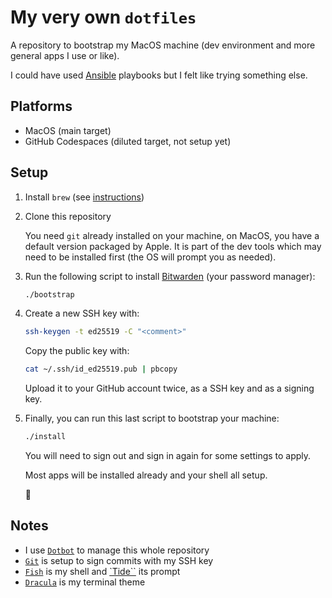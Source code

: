 # My very own `dotfiles`

A repository to bootstrap my MacOS machine (dev environment and more general apps I use or like).

I could have used [Ansible](https://www.ansible.com/) playbooks but I felt like trying something else.

## Platforms

- MacOS (main target)
- GitHub Codespaces (diluted target, not setup yet)

## Setup

1. Install `brew` (see [instructions](https://brew.sh))

1. Clone this repository

   You need `git` already installed on your machine, on MacOS, you have a default version packaged by Apple. It is part of the dev tools which may need to be installed first (the OS will prompt you as needed).

2. Run the following script to install [Bitwarden](https://bitwarden.com/) (your password manager):

   ```sh
   ./bootstrap
   ```

3. Create a new SSH key with:

   ```sh
   ssh-keygen -t ed25519 -C "<comment>"
   ```

   Copy the public key with:

   ```sh
   cat ~/.ssh/id_ed25519.pub | pbcopy
   ```

   Upload it to your GitHub account twice, as a SSH key and as a signing key.

4. Finally, you can run this last script to bootstrap your machine:

   ```sh
   ./install
   ```

   You will need to sign out and sign in again for some settings to apply.

   Most apps will be installed already and your shell all setup.

   🤘

## Notes

- I use [`Dotbot`](https://github.com/anishathalye/dotbot) to manage this whole repository
- [`Git`](https://git-scm.com/doc) is setup to sign commits with my SSH key
- [`Fish`](https://fishshell.com/) is my shell and [`Tide``](https://github.com/IlanCosman/tide) its prompt
- [`Dracula`](https://draculatheme.com/) is my terminal theme
